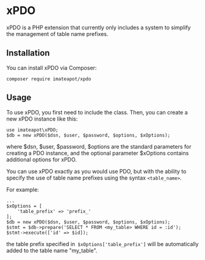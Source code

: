 # xPDO
xPDO is a PHP extension that currently only includes a system to simplify the management of table name prefixes.

## Installation
You can install xPDO via Composer:

`composer require imateapot/xpdo`

## Usage
To use xPDO, you first need to include the class.
Then, you can create a new xPDO instance like this:

    use imateapot\xPDO;
    $db = new xPDO($dsn, $user, $password, $options, $xOptions);
where $dsn, $user, $password, $options are the standard parameters for creating a PDO instance, and the optional parameter $xOptions contains additional options for xPDO.

You can use xPDO exactly as you would use PDO, but with the ability to specify the use of table name prefixes using the syntax `<table_name>`.

For example:

    ...
    $xOptions = [
    	'table_prefix' => 'prefix_'
    ];
    $db = new xPDO($dsn, $user, $password, $options, $xOptions);
    $stmt = $db->prepare('SELECT * FROM <my_table> WHERE id = :id');
    $stmt->execute(['id' => $id]);
the table prefix specified in` $xOptions['table_prefix']` will be automatically added to the table name "my_table".

